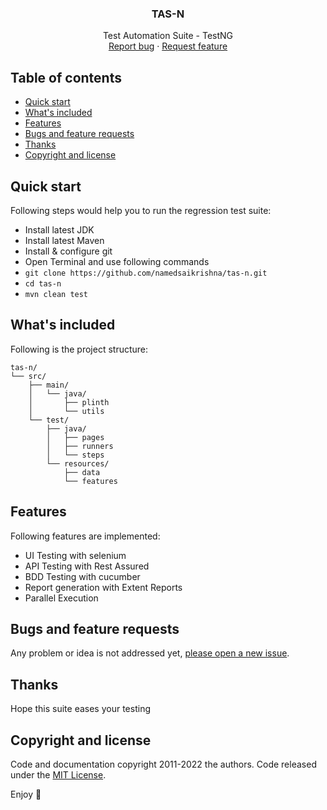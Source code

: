 <p align="center">
<h3 align="center">TAS-N</h3>

  <p align="center">
Test Automation Suite - TestNG
    <br>
    <a href="https://github.com/namedsaikrishna/tas-n/issues/new?template=bug.md">Report bug</a>
    ·
    <a href="https://github.com/namedsaikrishna/tas-n/issues/new?template=feature.md&labels=feature">Request feature</a>
  </p>
</p>


## Table of contents

- [Quick start](#quick-start)
- [What's included](#whats-included)
- [Features](#features)
- [Bugs and feature requests](#bugs-and-feature-requests)
- [Thanks](#thanks)
- [Copyright and license](#copyright-and-license)


## Quick start

Following steps would help you to run the regression test suite:
- Install latest JDK
- Install latest Maven
- Install & configure git
- Open Terminal and use following commands
- ```git clone https://github.com/namedsaikrishna/tas-n.git```
- ```cd tas-n```
- ```mvn clean test```


## What's included

Following is the project structure:
```text
tas-n/
└── src/
    ├── main/
    │   └── java/
    │       ├── plinth
    │       └── utils
    └── test/
        ├── java/
        │   ├── pages
        │   ├── runners
        │   └── steps
        └── resources/
            ├── data
            └── features
```


## Features

Following features are implemented:
- UI Testing with selenium
- API Testing with Rest Assured
- BDD Testing with cucumber
- Report generation with Extent Reports
- Parallel Execution




## Bugs and feature requests

Any problem or idea is not addressed yet, [please open a new issue](https://github.com/namedsaikrishna/tas-n/issues/new).


## Thanks

Hope this suite eases your testing

## Copyright and license

Code and documentation copyright 2011-2022 the authors. Code released under the [MIT License](https://github.com/namedsaikrishna/tas-n/master/LICENSE).

Enjoy :metal: